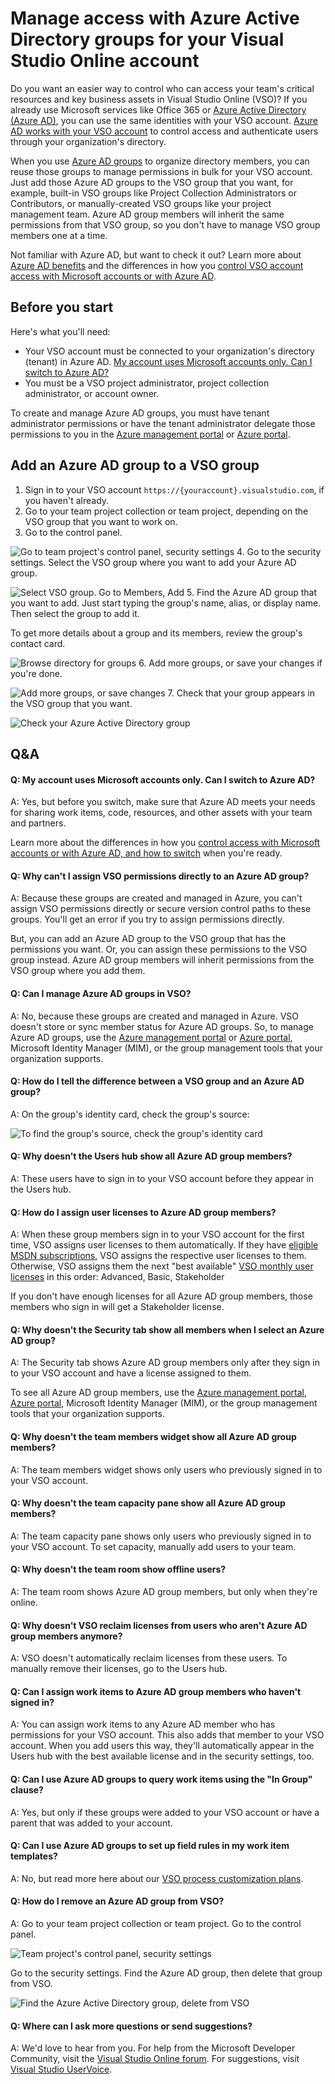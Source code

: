 
# Manage access with Azure Active Directory groups for your Visual Studio Online account


Do you want an easier way to control who can access your team's 
critical resources and key business assets in Visual Studio Online (VSO)? 
If you already use Microsoft services like Office 365 or 
[Azure Active Directory (Azure AD)](https://www.microsoft.com/en-us/server-cloud/products/azure-active-directory/), 
you can use the same identities with your VSO account. 
[Azure AD works with your VSO account](https://www.visualstudio.com/get-started/setup/manage-organization-access-for-your-account-vs) 
to control access and authenticate users through your organization's directory.



When you use 
[Azure AD groups](https://azure.microsoft.com/en-us/documentation/articles/active-directory-manage-groups)
to organize directory members, you can reuse those groups to manage permissions in bulk for your VSO account.
Just add those Azure AD groups to the VSO group that you want, 
for example, built-in VSO groups like Project Collection Administrators or Contributors, 
or manually-created VSO groups like your project management team. 
Azure AD group members will inherit the same permissions from that VSO group,
so you don't have to manage VSO group members one at a time.



Not familiar with Azure AD, but want to check it out? Learn more about 
[Azure AD benefits](https://azure.microsoft.com/en-us/documentation/articles/active-directory-whatis/)
and the differences in how you 
[control VSO account access with Microsoft accounts or with Azure AD](https://www.visualstudio.com/get-started/setup/manage-organization-access-for-your-account-vs).


## Before you start


Here's what you'll need:


- Your VSO account must be connected to your organization's directory (tenant) in Azure AD.
[My account uses Microsoft accounts only. Can I switch to Azure AD?](https://www.visualstudio.com/get-started/setup/manage-visual-studio-online-access-azure-active-directory-groups#ChangeMSA)
- You must be a VSO project administrator, project collection administrator, or account owner.


To create and manage Azure AD groups, you must have tenant administrator permissions 
or have the tenant administrator delegate those permissions to you in the 
[Azure management portal](https://manage.windowsazure.com) or [Azure portal](https://portal.azure.com).


## Add an Azure AD group to a VSO group

1. Sign in to your VSO account `https://{youraccount}.visualstudio.com`, if you haven't already.
2. Go to your team project collection or team project, depending on the VSO group that you want to work on.
3. Go to the control panel.



![Go to team project's control panel, security settings](./media/manage-visual-studio-online-access-azure-active-directory-groups/ControlPanelSettings.png)
4. Go to the security settings. Select the VSO group where you want to add your Azure AD group.



![Select VSO group. Go to Members, Add](./media/manage-visual-studio-online-access-azure-active-directory-groups/VSOGroupAddMemberButton.png)
5. Find the Azure AD group that you want to add. 
Just start typing the group's name, alias, or display name. Then select the group to add it.



To get more details about a group and its members, review the group's contact card.



![Browse directory for groups](./media/manage-visual-studio-online-access-azure-active-directory-groups/AddAADGroupPanelBrowse.png)
6. Add more groups, or save your changes if you're done.



![Add more groups, or save changes](./media/manage-visual-studio-online-access-azure-active-directory-groups/AddAADGroupPanelSaveChanges.png)
7. Check that your group appears in the VSO group that you want.



![Check your Azure Active Directory group](./media/manage-visual-studio-online-access-azure-active-directory-groups/CheckAADGroupInVSO.png)

## Q&amp;A

#### Q: My account uses Microsoft accounts only. Can I switch to Azure AD?


A: Yes, but before you switch, make sure that Azure AD meets your needs 
for sharing work items, code, resources, and other assets with your team and partners.



Learn more about the differences in how you 
[control access with Microsoft accounts or with Azure AD, and how to switch](https://www.visualstudio.com/get-started/setup/manage-organization-access-for-your-account-vs)
when you're ready.


#### Q: Why can't I assign VSO permissions directly to an Azure AD group?


A: Because these groups are created and managed in Azure, 
you can't assign VSO permissions directly or secure version control paths to these groups. 
You'll get an error if you try to assign permissions directly.



But, you can add an Azure AD group to the VSO group that has the permissions
you want. Or, you can assign these permissions to the VSO group instead.
Azure AD group members will inherit permissions from the VSO group where you add them.


#### Q: Can I manage Azure AD groups in VSO?


A: No, because these groups are created and managed in Azure. 
VSO doesn't store or sync member status for Azure AD groups. 
So, to manage Azure AD groups, 
use the [Azure management portal](https://manage.windowsazure.com)
or [Azure portal](https://portal.azure.com), Microsoft Identity Manager (MIM), 
or the group management tools that your organization supports.


#### Q: How do I tell the difference between a VSO group and an Azure AD group?


A: On the group's identity card, check the group's source:



![To find the group's source, check the group's identity card](./media/manage-visual-studio-online-access-azure-active-directory-groups/CheckIdentitySourceAAD.png)


#### Q:     Why doesn't the Users hub show all Azure AD group members?


A: These users have to sign in to your VSO account before they appear in the Users hub.






#### Q:     How do I assign user licenses to Azure AD group members?


A: When these group members sign in to your VSO account for the first time, 
VSO assigns user licenses to them automatically. If they have 
[eligible MSDN subscriptions](https://www.visualstudio.com/get-started/setup/assign-licenses-to-users-vs#EligibleMSDNSubscriptions), 
VSO assigns the respective user licenses to them. Otherwise, VSO assigns them the next
"best available" [VSO monthly user licenses](https://www.visualstudio.com/pricing/visual-studio-online-feature-matrix-vs) 
in this order: Advanced, Basic, Stakeholder



If you don't have enough licenses for all Azure AD group members, 
those members who sign in will get a Stakeholder license.


#### Q: Why doesn't the Security tab show all members when I select an Azure AD group?


A: The Security tab shows Azure AD group members 
only after they sign in to your VSO account and have a license assigned to them.



To see all Azure AD group members, 
use the [Azure management portal](https://manage.windowsazure.com), 
[Azure portal](https://portal.azure.com), Microsoft Identity Manager (MIM), 
or the group management tools that your organization supports.


#### Q:     Why doesn't the team members widget show all Azure AD group members?


A: The team members widget shows only users who previously signed in to your VSO account.


#### Q:     Why doesn't the team capacity pane show all Azure AD group members?


A: The team capacity pane shows only users who previously signed in to your VSO account.
To set capacity, manually add users to your team.


#### Q:     Why doesn't the team room show offline users?


A: The team room shows Azure AD group members, 
but only when they're online.


#### Q:     Why doesn't VSO reclaim licenses from users who aren't Azure AD group members anymore?


A: VSO doesn't automatically reclaim licenses from these users. 
To manually remove their licenses, go to the Users hub.


#### Q:     Can I assign work items to Azure AD group members who haven't signed in?


A: You can assign work items to any Azure AD member who has permissions for your VSO account. 
This also adds that member to your VSO account. When you add users this way, 
they'll automatically appear in the Users hub with the best available 
license and in the security settings, too.


#### Q: Can I use Azure AD groups to query work items using the "In Group" clause?


A: Yes, but only if these groups were added to your VSO account 
or have a parent that was added to your account.


#### Q:     Can I use Azure AD groups to set up field rules in my work item templates?


A: No, but read more here about our 
[VSO process customization plans](https://blogs.msdn.com/b/visualstudioalm/archive/2015/07/27/visual-studio-online-process-customization-update.aspx).


#### Q:     How do I remove an Azure AD group from VSO?


A: Go to your team project collection or team project. Go to the control panel.



![Team project's control panel, security settings](./media/manage-visual-studio-online-access-azure-active-directory-groups/ControlPanelSettings.png)



Go to the security settings. Find the Azure AD group, 
then delete that group from VSO.



![Find the Azure Active Directory group, delete from VSO](./media/manage-visual-studio-online-access-azure-active-directory-groups/DeleteAADGroupFromVSO.png)


#### Q:     Where can I ask more questions or send suggestions?


A: We'd love to hear from you. For help from the Microsoft Developer Community,
visit the [Visual Studio Online forum](https://social.msdn.microsoft.com/Forums/en-US/home?forum=TFService).
For suggestions, visit
[Visual Studio UserVoice](https://visualstudio.uservoice.com/forums/121579-visual-studio/category/30925-team-foundation-server-visual-studio-online).
